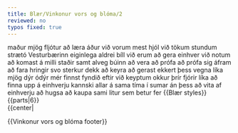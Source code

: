 ```yaml
---
title: Blær/Vinkonur vors og blóma/2
reviewed: no
typos fixed: true
---
```

<vocabulary>
maður
mjög
fljótur
að læra
áður
við vorum
mest
hjól
við tökum
stundum
strætó
Vesturbærinn
eiginlega
aldrei
bíll
við erum
að gera
einhver
við notum
að komast
á milli
staðir
samt
alveg
búinn
að vera
að prófa
að prófa sig áfram
að fara
hringir
svo
sterkur
dekk
að keyra
að gerast
ekkert
þess vegna
líka
mjög
dýr
ódýr
mér finnst
fyndið
eftir
við keyptum
okkur
þrír
fjórir
líka
að finna upp á einhverju
kannski
allar
á sama tíma
í sumar
án þess
að vita af einhverju
að hugsa
að kaupa
sami
litur
sem betur fer
</vocabulary>
{{Blær styles}}
{{parts|6}}
<div class="book" data-translate=true data-audio-file="vinkonurvorsogbloma-02-2.mp3">
{{center|<Audio src="vinkonurvorsogbloma-02-2.mp3"/>}}

<div class="blaer article">

<div class="article-entry">
  <div class="image-box image-box-medium">
    <Image src="Blær_–_Vinkonur_vors_og_blóma_15134.jpeg"/>
  </div>

  <div class="text">
    <div class="p"><strong data-no-translate="true" data-no-audio="true"></strong><strong data-no-translate="true" data-no-audio="true">Hildur:</strong> Maður er mjög fljótur að læra á svona „penny board.“<br><strong data-no-translate="true" data-no-audio="true"></strong><strong data-no-translate="true" data-no-audio="true">Íris:</strong> Áður vorum við mest á hjólum.<br><strong data-no-translate="true" data-no-audio="true"></strong><strong data-no-translate="true" data-no-audio="true">Eva:</strong> Við tökum stundum strætó í Vesturbærinn
      en förum eiginlega aldrei í bíl.<br><strong data-no-translate="true" data-no-audio="true"></strong><strong data-no-translate="true" data-no-audio="true">Hildur:</strong> Við erum ekki að gera einhver trix á brettunum, notum þau bara til þess að komast á milli staða.<br><strong data-no-translate="true" data-no-audio="true"></strong><strong data-no-translate="true" data-no-audio="true">Íris: </strong>Ég er samt alveg búin að vera að
      prófa mig áfram í að fara í svona hringi.<br><strong data-no-translate="true" data-no-audio="true"></strong><strong data-no-translate="true" data-no-audio="true">Eva:</strong> Það eru svo sterk dekk á þessum brettum, ef einhver keyrir yfir þau gerist ekkert. Þess vegna eru þau líka mjög dýr.<br><strong data-no-translate="true" data-no-audio="true"></strong><strong data-no-translate="true" data-no-audio="true">Íris:</strong> Mér
      finnst svo fyndið að eftir að við keyptum okkur svona bretti keyptu alveg þrír eða fjórir sér svona líka. Við fundum upp á þessu. Eða nei kannski ekki alveg.<br><strong data-no-translate="true" data-no-audio="true"></strong><strong data-no-translate="true" data-no-audio="true">Hildur: </strong>Já, við keyptum allar á sama tíma svona bretti
      í sumar án þess að vita af því.<br><strong data-no-translate="true" data-no-audio="true"></strong><strong data-no-translate="true" data-no-audio="true">Eva:</strong> Vorum allar að hugsa það sama.<br><strong data-no-translate="true" data-no-audio="true"></strong><strong data-no-translate="true" data-no-audio="true">Íris:</strong> Já, ég var búin að suða í pabba og þá voru þær búnar að kaupa sér.<br><strong data-no-translate="true" data-no-audio="true">Hildur:</strong> Engin
      í sama lit, sem betur fer.</div>
  </div>

</div>

</div>

</div>

{{Vinkonur vors og blóma footer}}
